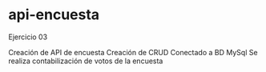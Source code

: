 # api-encuesta
Ejercicio 03 

Creación de API de encuesta
Creación de CRUD 
Conectado a BD MySql
Se realiza contabilización de votos de la encuesta
